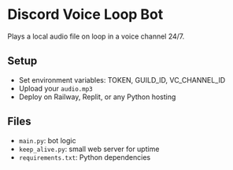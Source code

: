 # Discord Voice Loop Bot

Plays a local audio file on loop in a voice channel 24/7.

## Setup

- Set environment variables: TOKEN, GUILD_ID, VC_CHANNEL_ID
- Upload your `audio.mp3`
- Deploy on Railway, Replit, or any Python hosting

## Files

- `main.py`: bot logic
- `keep_alive.py`: small web server for uptime
- `requirements.txt`: Python dependencies
